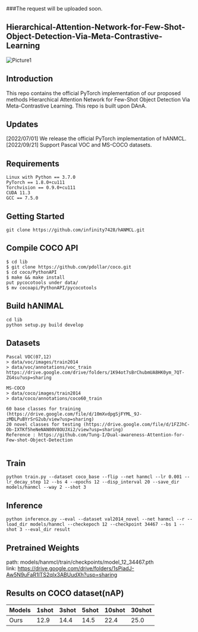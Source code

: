 ###The request will be uploaded soon.

## Hierarchical-Attention-Network-for-Few-Shot-Object-Detection-Via-Meta-Contrastive-Learning
![Picture1](https://user-images.githubusercontent.com/59869350/179343518-7ae94313-66e6-45a7-b5e2-f57a2c069827.png)


## Introduction
This repo contains the official PyTorch implementation of our proposed methods Hierarchical Attention Network for Few-Shot Object Detection Via Meta-Contrastive Learning.
This repo is built upon DAnA.

## Updates
[2022/07/01] We release the official PyTorch implementation of hANMCL.  
[2022/09/21] Support Pascal VOC and MS-COCO datasets.

## Requirements
<pre><code>Linux with Python == 3.7.0
PyTorch == 1.8.0+cu111
Torchvision == 0.9.0+cu111
CUDA 11.3
GCC == 7.5.0</code></pre>

## Getting Started
<pre><code>git clone https://github.com/infinity7428/hANMCL.git</code></pre>

## Compile COCO API
<pre><code>$ cd lib
$ git clone https://github.com/pdollar/coco.git 
$ cd coco/PythonAPI
$ make && make install
put pycocotools under data/
$ mv cocoapi/PythonAPI/pycocotools </code></pre>


## Build hANIMAL
<pre><code>cd lib
python setup.py build develop</code></pre>

## Datasets
<pre><code>Pascal VOC(07,12)
> data/voc/images/train2014
> data/voc/annotations/voc_train
https://drive.google.com/drive/folders/1K94ot7sBrChubmUA8HK0ym_7QT-ZG4su?usp=sharing

MS-COCO
> data/coco/images/train2014
> data/coco/annotations/coco60_train

60 base classes for training (https://drive.google.com/file/d/10mXvdpgSjFYML_9J-zMDLPuBYrSrG2ub/view?usp=sharing)
20 novel classes for testing (https://drive.google.com/file/d/1FZJhC-Ob-IXTKf5heNeNAN00V8OUJXi2/view?usp=sharing)
Reference : https://github.com/Tung-I/Dual-awareness-Attention-for-Few-shot-Object-Detection

</code></pre>

## Train
<pre><code>python train.py --dataset coco_base --flip --net hanmcl --lr 0.001 --lr_decay_step 12 --bs 4 --epochs 12 --disp_interval 20 --save_dir models/hanmcl --way 2 --shot 3</code></pre>


## Inference
<pre><code>python inference.py --eval --dataset val2014_novel --net hanmcl --r --load_dir models/hanmcl --checkepoch 12 --checkpoint 34467 --bs 1 --shot 3 --eval_dir result</code></pre>

## Pretrained Weights
path: models/hanmcl/train/checkpoints/model_12_34467.pth  
link: https://drive.google.com/drive/folders/1sPiadJ-Aw5N9uFaR1lTS2qlx3ABUudXh?usp=sharing

## Results on COCO dataset(nAP)
|Models|1shot|3shot|5shot|10shot|30shot|
|-----------|--------|--------|--------|--------|--------|
|Ours|12.9|14.4|14.5|22.4|25.0|
